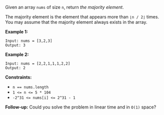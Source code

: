 Given an array `nums` of size `n`, return _the majority element_.

The majority element is the element that appears more than `⌊n / 2⌋` times. You may assume that the majority element always exists in the array.

**Example 1:**

```
Input: nums = [3,2,3]
Output: 3
```

**Example 2:**

```
Input: nums = [2,2,1,1,1,2,2]
Output: 2
```

**Constraints:**

- `n == nums.length`
- `1 <= n <= 5 * 104`
- `-2^31 <= nums[i] <= 2^31 - 1`

**Follow-up:** Could you solve the problem in linear time and in `O(1)` space?
